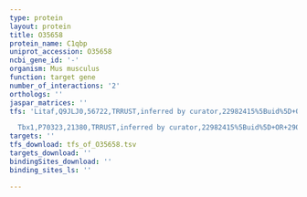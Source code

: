 ```yaml
---
type: protein
layout: protein
title: O35658
protein_name: C1qbp
uniprot_accession: O35658
ncbi_gene_id: '-'
organism: Mus musculus
function: target gene
number_of_interactions: '2'
orthologs: ''
jaspar_matrices: ''
tfs: 'Litaf,Q9JLJ0,56722,TRRUST,inferred by curator,22982415%5Buid%5D+OR+29087512%5Buid%5D,Yes

  Tbx1,P70323,21380,TRRUST,inferred by curator,22982415%5Buid%5D+OR+29087512%5Buid%5D,Yes'
targets: ''
tfs_download: tfs_of_O35658.tsv
targets_download: ''
bindingSites_download: ''
binding_sites_ls: ''

---
```

